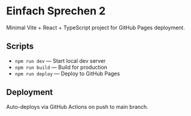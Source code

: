 # Einfach Sprechen 2

Minimal Vite + React + TypeScript project for GitHub Pages deployment.

## Scripts
- `npm run dev` — Start local dev server
- `npm run build` — Build for production
- `npm run deploy` — Deploy to GitHub Pages

## Deployment
Auto-deploys via GitHub Actions on push to main branch.
